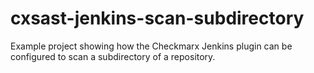 # cxsast-jenkins-scan-subdirectory
Example project showing how the Checkmarx Jenkins plugin can be configured to scan a subdirectory of a repository.
